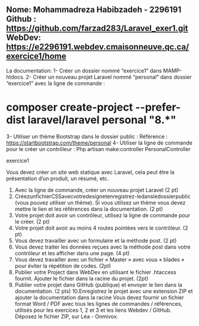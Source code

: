 Nome: Mohammadreza Habibzadeh - 2296191
Github : https://github.com/farzad283/Laravel_exer1.git
WebDev: https://e2296191.webdev.cmaisonneuve.qc.ca/exercice1/home
---------------------------------------------------------------------------------------------------
La documentation: 
1-	Créer un dossier nommé “exercice1” dans MAMP-htdocs.
2-	Créer un nouveau projet Laravel nommé “personal” dans dossier “exercice1” avec la ligne de commande :
# composer create-project --prefer-dist laravel/laravel personal "8.*"
3-	Utiliser un thème Bootstrap dans le dossier public :
Référence : https://startbootstrap.com/theme/personal
4-	Utiliser la ligne de commande pour le créer un contrôleur :
Php artisan make:controller PersonalController


exercice1

Vous devez créer un site web statique avec Laravel, cela peut être la présentation d’un produit, un résumé, etc.
1. Avec la ligne de commande, créer un nouveau projet Laravel (2 pt)
2. CréezunfichierCSSavecvotredesignetenregistrez-ledansledossierpublic (vous pouvez utiliser un thème). Si vous utilisez un thème vous devez mettre
le lien et les références dans la documentation. (2 pt)
3. Votre projet doit avoir un contrôleur, utilisez la ligne de commande pour le
créer. (2 pt)
4. Votre projet doit avoir au moins 4 routes pointées vers le contrôleur. (2 pt)
5. Vous devez travailler avec un formulaire et la méthode post. (2 pt)
6. Vous devez traiter les données reçues avec la méthode post dans votre
contrôleur et les afficher dans une page. (4 pt)
7. Vous devez travailler avec un fichier « Master » avec vous « blades » pour
éviter la répétition de codes. (2pt)
8. Publier votre Project dans WebDev en utilisant le fichier .htaccess fournit.
Ajouter le fichier dans la racine du projet. (2pt)
9. Publier votre projet dans GitHub (publique) et envoyer le lien dans la
documentation. (2 pts)
10.Enregistrez le projet avec une extension ZIP et ajouter la documentation dans la racine
Vous devez fournir un fichier format Word / PDF avec tous les lignes de commandes / références, utilisés pour les exercices 1, 2 et 3 et les liens Webdev / GitHub.
Déposez le fichier ZIP, sur Léa - Onmivox.